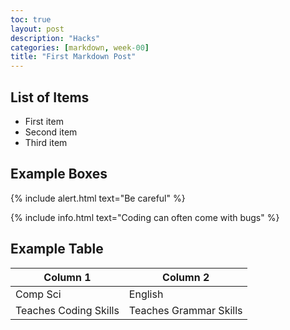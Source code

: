 ```yaml
---
toc: true
layout: post
description: "Hacks"
categories: [markdown, week-00]
title: "First Markdown Post"
---
```


## List of Items

- First item
- Second item
- Third item

## Example Boxes

{% include alert.html text="Be careful" %}

{% include info.html text="Coding can often come with bugs" %}

## Example Table

| Column 1 | Column 2 |
|-|-|
| Comp Sci | English |
| Teaches Coding Skills | Teaches Grammar Skills |

